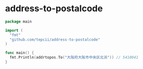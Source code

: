 # address-to-postalcode

```go
package main

import (
  "fmt"
  "github.com/tepcii/address-to-postalcode"
)

func main() {
  fmt.Println(addrtopos.To("大阪府大阪市中央区北浜")) // 5410041
}
```
